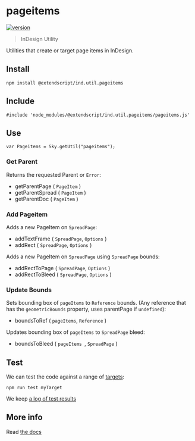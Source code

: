 # pageitems

[![version](https://img.shields.io/npm/v/@extendscript/ind.util.pageitems.svg)](https://www.npmjs.org/package/@extendscript/ind.util.pageitems)

> InDesign Utility

Utilities that create or target page items in InDesign.

## Install

    npm install @extendscript/ind.util.pageitems

## Include

    #include 'node_modules/@extendscript/ind.util.pageitems/pageitems.js'

## Use

    var Pageitems = Sky.getUtil("pageitems");

### Get Parent

Returns the requested Parent or `Error`:

  * getParentPage ( `PageItem` )
  * getParentSpread ( `PageItem` )
  * getParentDoc ( `PageItem` )
 

### Add Pageitem

Adds a new PageItem on `SpreadPage`:

  * addTextFrame ( `SpreadPage`, `Options` )
  * addRect ( `SpreadPage`, `Options` )

Adds a new PageItem on `SpreadPage` using `SpreadPage` bounds:

  * addRectToPage ( `SpreadPage`, `Options` )
  * addRectToBleed ( `SpreadPage`, `Options` )

### Update Bounds

Sets bounding box of `pageItems` to `Reference` bounds. (Any reference that has the `geometricBounds` property, uses parentPage if `undefined`):

  * boundsToRef ( `pageItems`, `Reference` )

Updates bounding box of `pageItems` to `SpreadPage` bleed:

  * boundsToBleed ( `pageItems `, `SpreadPage` )


## Test

We can test the code against a range of [targets](https://github.com/nbqx/fakestk/blob/master/resources/versions.json):

    npm run test myTarget

We keep [a log of test results](./test/results_log.md)


## More info

Read [the docs](../docs/README.md)
